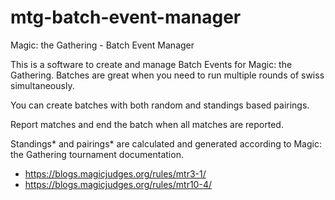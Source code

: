 # mtg-batch-event-manager
Magic: the Gathering - Batch Event Manager

This is a software to create and manage Batch Events for Magic: the Gathering.
Batches are great when you need to run multiple rounds of swiss simultaneously.

You can create batches with both random and standings based pairings.

Report matches and end the batch when all matches are reported.

Standings* and pairings* are calculated and generated according to 
Magic: the Gathering tournament documentation.


* https://blogs.magicjudges.org/rules/mtr3-1/
* https://blogs.magicjudges.org/rules/mtr10-4/
